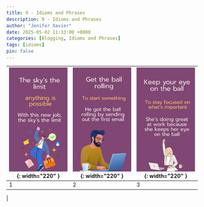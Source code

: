```yaml
---
title: 9 - Idioms and Phrases
description: 9 - Idioms and Phrases
author: "Jenifer Xavier"
date: 2025-05-02 11:33:00 +0800
categories: [Blogging, Idioms and Phrases]
tags: [idioms]
pin: false
---
```


| ![Idioms](/assets/img/9-idioms-and-phrases/1.png){: width="220" } | ![Idioms](/assets/img/9-idioms-and-phrases/2.png){: width="220" } | ![Idioms](/assets/img/9-idioms-and-phrases/3.png){: width="220" } |
| ----------------------------------------------------------------- | ----------------------------------------------------------------- | ----------------------------------------------------------------- |
| 1                                                                 | 2                                                                 | 3                                                                 |

|
